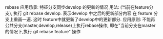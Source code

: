 rebase
应用场景: 特征分支同步develop 的更新的情况
用法: (当前在feature分支),
执行 git rebase develop. 表示develop 中之后的更新部分内容 在 feature 分支上重画一遍.
这时 feature中就更新了develop中的更新部分.
应用原则: 不能再 公共分支(master,develop,release)上执行rebase操作, 即在"当前分支在master的情况下,执行 git rebase feature" 操作